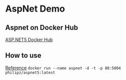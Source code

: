 # AspNet Demo
## Aspnet on Docker Hub
[ASP.NET5 Docker Hub](https://registry.hub.docker.com/u/microsoft/aspnet/)
## How to use
[Reference](http://blogs.msdn.com/b/webdev/archive/2015/01/14/running-asp-net-5-applications-in-linux-containers-with-docker.aspx)
`docker run --name aspnet -d -t -p 80:5004 philipz/aspnet5:latest`
